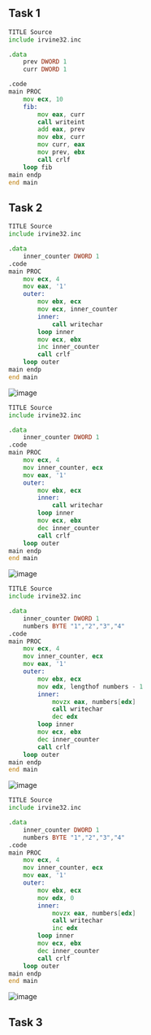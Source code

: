 ## Task 1
```asm
TITLE Source
include irvine32.inc

.data
	prev DWORD 1
	curr DWORD 1

.code
main PROC
	mov ecx, 10
	fib:
		mov eax, curr
		call writeint
		add eax, prev
		mov ebx, curr
		mov curr, eax
		mov prev, ebx
		call crlf
	loop fib
main endp
end main
```

## Task 2
```asm
TITLE Source
include irvine32.inc

.data
	inner_counter DWORD 1
.code
main PROC
	mov ecx, 4
	mov eax, '1'
	outer:
		mov ebx, ecx
		mov ecx, inner_counter
		inner:
			call writechar
		loop inner
		mov ecx, ebx
		inc inner_counter
		call crlf
	loop outer
main endp
end main
```
![image](https://github.com/user-attachments/assets/386d504c-da3c-46bf-808d-7ef229fc34ce)

```asm
TITLE Source
include irvine32.inc

.data
	inner_counter DWORD 1
.code
main PROC
	mov ecx, 4
	mov inner_counter, ecx
	mov eax, '1'
	outer:
		mov ebx, ecx
		inner:
			call writechar
		loop inner
		mov ecx, ebx
		dec inner_counter
		call crlf
	loop outer
main endp
end main
```
![image](https://github.com/user-attachments/assets/7c38f917-8e80-4b4d-9f97-ce1e7b95f630)

```asm
TITLE Source
include irvine32.inc

.data
	inner_counter DWORD 1
	numbers BYTE "1","2","3","4"
.code
main PROC
	mov ecx, 4
	mov inner_counter, ecx
	mov eax, '1'
	outer:
		mov ebx, ecx
		mov edx, lengthof numbers - 1
		inner:
			movzx eax, numbers[edx]
			call writechar
			dec edx
		loop inner
		mov ecx, ebx
		dec inner_counter
		call crlf
	loop outer
main endp
end main
```
![image](https://github.com/user-attachments/assets/de12dd6e-81ca-4e1b-8703-8265522e0476)

```asm
TITLE Source
include irvine32.inc

.data
	inner_counter DWORD 1
	numbers BYTE "1","2","3","4"
.code
main PROC
	mov ecx, 4
	mov inner_counter, ecx
	mov eax, '1'
	outer:
		mov ebx, ecx
		mov edx, 0
		inner:
			movzx eax, numbers[edx]
			call writechar
			inc edx
		loop inner
		mov ecx, ebx
		dec inner_counter
		call crlf
	loop outer
main endp
end main
```
![image](https://github.com/user-attachments/assets/bf80ff16-e45b-4327-8044-ce7636387178)

## Task 3
```asm

```
